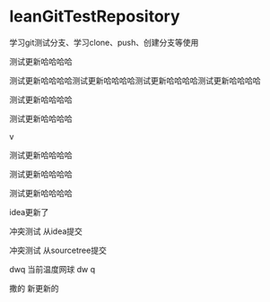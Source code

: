 # leanGitTestRepository
学习git测试分支、学习clone、push、创建分支等使用



测试更新哈哈哈哈

测试更新哈哈哈哈测试更新哈哈哈哈测试更新哈哈哈哈测试更新哈哈哈哈

测试更新哈哈哈哈







测试更新哈哈哈哈



v

测试更新哈哈哈哈



测试更新哈哈哈哈



测试更新哈哈哈哈

idea更新了

冲突测试 从idea提交



冲突测试 从sourcetree提交



dwq 当前温度网球 dw q

撒的 新更新的

